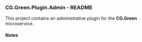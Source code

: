 
### CG.Green.Plugin.Admin - README

This project contains an administrative plugin for the **CG.Green** microservice.

#### Notes






